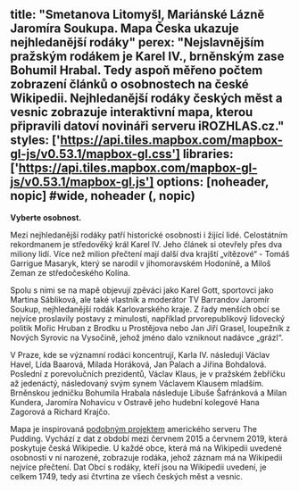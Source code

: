 title: "Smetanova Litomyšl, Mariánské Lázně Jaromíra Soukupa. Mapa Česka ukazuje nejhledanější rodáky"
perex: "Nejslavnějším pražským rodákem je Karel IV., brněnským zase Bohumil Hrabal. Tedy aspoň měřeno počtem zobrazení článků o osobnostech na české Wikipedii. Nejhledanější rodáky českých měst a vesnic zobrazuje interaktivní mapa, kterou připravili datoví novináři serveru iROZHLAS.cz."
styles: ['https://api.tiles.mapbox.com/mapbox-gl-js/v0.53.1/mapbox-gl.css']
libraries: ['https://api.tiles.mapbox.com/mapbox-gl-js/v0.53.1/mapbox-gl.js']
options: [noheader, nopic] #wide, noheader (, nopic)
---

<wide>
<!--<form action="?" id="frm-geocode">
	<div class="inputs">
	<input type="text" id="inp-geocode" placeholder="Zadejte obec či adresu...">
	<input type="submit" id="inp-btn" value="Najít">
	</div>
</form>-->
<div id="map"></div>
<div id="legend">
	<div id="legend_top"><b>Vyberte osobnost.</b></div>
	<div id="canc"></div>
</div>
</wide>

Mezi nejhledanější rodáky patří historické osobnosti i žijící lidé. Celostátním rekordmanem je středověký král Karel IV. Jeho článek si otevřely přes dva miliony lidí. Více než milion přečtení mají další dva krajští „vítězové“ - Tomáš Garrigue Masaryk, který se narodil v jihomoravském Hodoníně, a Miloš Zeman ze středočeského Kolína. 

Spolu s nimi se na mapě objevují zpěváci jako Karel Gott, sportovci jako Martina Sábliková, ale také vlastník a moderátor TV Barrandov Jaromír Soukup, nejhledanější rodák Karlovarského kraje. Z řady menších obcí se nejvíce proslavily postavy z minulosti, například prvorepublikový lidovecký politik Mořic Hruban z Brodku u Prostějova nebo Jan Jiří Grasel, loupežník z Nových Syrovic na Vysočině, jehož jméno dalo vzniknout nadávce „grázl“. 

V Praze, kde se významní rodáci koncentrují, Karla IV. následují Václav Havel, Lída Baarová, Milada Horáková, Jan Palach a Jiřina Bohdalová. Poslední z porevolučních prezidentů, Václav Klaus, je v pražském žebříčku až jedenáctý, následovaný svým synem Václavem Klausem mladším. Brněnskou jedničku Bohumila Hrabala následuje Libuše Šafránková a Milan Kundera, Jaromíra Nohavicu v Ostravě jeho hudební kolegové Hana Zagorová a Richard Krajčo.

Mapa je inspirovaná [podobným projektem](https://pudding.cool/2019/05/people-map/) amerického serveru The Pudding. Vychází z dat z období mezi červnem 2015 a červnem 2019, která poskytuje česká Wikipedie. U každé obce, která má na Wikipedii uvedené osobnosti v ní narozené, zobrazuje rodáka, jehož záznam má na Wikipedii nejvíce přečtení. Dat Obcí s rodáky, kteří jsou na Wikipedii uvedení, je celkem 1749, tedy asi čtvrtina ze všech českých měst a vesnic.
